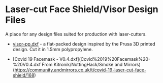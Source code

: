 # Laser-cut Face Shield/Visor Design Files

A place for any design files suited for production with laser-cutters.

 * [visor-pp.dxf](visor-pp.dxf) - a flat-packed design inspired by the Prusa 3D printed design.  Cut it in 1.5mm polypropylene.
 
 
*  [Covid 19 Facemask - V0.4.dxf](Covid%2019%20Facemask%20-%20V0.4.dxf  From Kitronik/NottingHack/Smoke and Mirrors) (https://community.andmirrors.co.uk/t/covid-19-laser-cut-face-shield/168)
